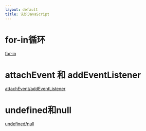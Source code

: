 ```yaml
---
layout: default
title: 认识JavaScript
---
```


# for-in循环

[for-in](http://www.nowamagic.net/librarys/veda/detail/1625)

# attachEvent 和 addEventListener

[attachEvent/addEventListener](http://blog.163.com/wangzhengquan85@126/blog/static/36082995201011812341235/)

# undefined和null

[undefined/null](http://www.jb51.net/article/24959.htm)


